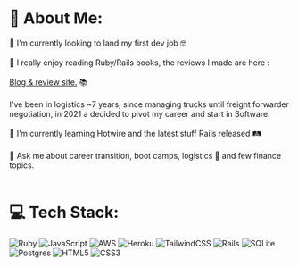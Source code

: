 # 💫 About Me:
🔭 I’m currently looking to land my first dev job 🤓<br><br>🦕 I really enjoy reading Ruby/Rails books, the reviews I made are here :<br><br> [Blog & review site.](https://home.dominicdev.com/) 📚<br><br>I've been in logistics ~7 years, since managing trucks until freight forwarder negotiation, in 2021 a decided to pivot my career and start in Software.<br><br>🌱 I’m currently learning Hotwire and the latest stuff Rails released 🛤<br><br>💬 Ask me about career transition, boot camps, logistics 🛫 and few finance topics.<br><br>


# 💻 Tech Stack:
![Ruby](https://img.shields.io/badge/ruby-%23CC342D.svg?style=flat&logo=ruby&logoColor=white) ![JavaScript](https://img.shields.io/badge/javascript-%23323330.svg?style=flat&logo=javascript&logoColor=%23F7DF1E) ![AWS](https://img.shields.io/badge/AWS-%23FF9900.svg?style=flat&logo=amazon-aws&logoColor=white) ![Heroku](https://img.shields.io/badge/heroku-%23430098.svg?style=flat&logo=heroku&logoColor=white) ![TailwindCSS](https://img.shields.io/badge/tailwindcss-%2338B2AC.svg?style=flat&logo=tailwind-css&logoColor=white) ![Rails](https://img.shields.io/badge/rails-%23CC0000.svg?style=flat&logo=ruby-on-rails&logoColor=white) ![SQLite](https://img.shields.io/badge/sqlite-%2307405e.svg?style=flat&logo=sqlite&logoColor=white) ![Postgres](https://img.shields.io/badge/postgres-%23316192.svg?style=flat&logo=postgresql&logoColor=white) ![HTML5](https://img.shields.io/badge/html5-%23E34F26.svg?style=flat&logo=html5&logoColor=white) ![CSS3](https://img.shields.io/badge/css3-%231572B6.svg?style=flat&logo=css3&logoColor=white)
